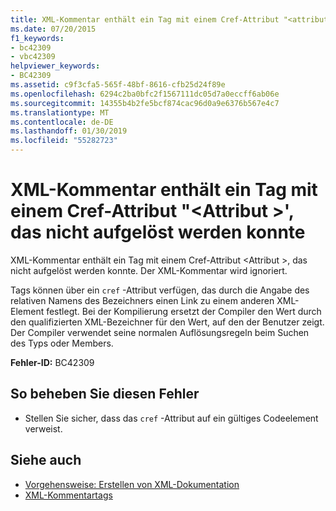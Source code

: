 ```yaml
---
title: XML-Kommentar enthält ein Tag mit einem Cref-Attribut "<attribute>", das nicht aufgelöst werden konnte
ms.date: 07/20/2015
f1_keywords:
- bc42309
- vbc42309
helpviewer_keywords:
- BC42309
ms.assetid: c9f3cfa5-565f-48bf-8616-cfb25d24f89e
ms.openlocfilehash: 6294c2ba0bfc2f1567111dc05d7a0eccff6ab06e
ms.sourcegitcommit: 14355b4b2fe5bcf874cac96d0a9e6376b567e4c7
ms.translationtype: MT
ms.contentlocale: de-DE
ms.lasthandoff: 01/30/2019
ms.locfileid: "55282723"
---
```

# <a name="xml-comment-has-a-tag-with-a-cref-attribute-attribute-that-could-not-be-resolved"></a>XML-Kommentar enthält ein Tag mit einem Cref-Attribut "\<Attribut >', das nicht aufgelöst werden konnte
XML-Kommentar enthält ein Tag mit einem Cref-Attribut \<Attribut >, das nicht aufgelöst werden konnte. Der XML-Kommentar wird ignoriert.  
  
 Tags können über ein `cref` -Attribut verfügen, das durch die Angabe des relativen Namens des Bezeichners einen Link zu einem anderen XML-Element festlegt. Bei der Kompilierung ersetzt der Compiler den Wert durch den qualifizierten XML-Bezeichner für den Wert, auf den der Benutzer zeigt. Der Compiler verwendet seine normalen Auflösungsregeln beim Suchen des Typs oder Members.  
  
 **Fehler-ID:** BC42309  
  
## <a name="to-correct-this-error"></a>So beheben Sie diesen Fehler  
  
-   Stellen Sie sicher, dass das `cref` -Attribut auf ein gültiges Codeelement verweist.  
  
## <a name="see-also"></a>Siehe auch
- [Vorgehensweise: Erstellen von XML-Dokumentation](../../visual-basic/programming-guide/program-structure/how-to-create-xml-documentation.md)
- [XML-Kommentartags](../../visual-basic/language-reference/xmldoc/index.md)
